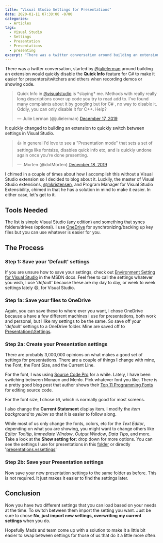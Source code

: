 ```yaml
---
title: "Visual Studio Settings for Presentations"
date: 2020-01-11 07:30:00 -0700
categories:
  - Articles
tags:
  - Visual Studio
  - Settings
  - Presentation
  - Presentations
  - presenting
excerpt: "There was a twitter conversation around building an extension to make it easier for presenters/twitchers and others to quickly switch between settings in Visual Studio.  I decided to blog about how I do it."
---
```


There was a twitter conversation, started by [@julielerman](https://twitter.com/julielerman?s=20) around building an extension would quickly disable the **Quick Info** feature for C# to make it easier for presenters/twitchers and others when recording demos or showing code.  

<blockquote class="twitter-tweet"><p lang="en" dir="ltr">Quick Info in <a href="https://twitter.com/VisualStudio?ref_src=twsrc%5Etfw">@visualstudio</a> is *slaying* me. Methods with really really long descriptions cover up code you try to read add to. I&#39;ve found many complaints about it by googling but for C# , no way to disable it. Oddly, you can only disable it for C++. Help?</p>&mdash; Julie Lerman (@julielerman) <a href="https://twitter.com/julielerman/status/1206932076940972032?ref_src=twsrc%5Etfw">December 17, 2019</a></blockquote> <script async src="https://platform.twitter.com/widgets.js" charset="utf-8"></script>

It quickly changed to building an extension to quickly switch between settings in Visual Studio.  

<blockquote class="twitter-tweet"><p lang="en" dir="ltr">👍 In general I&#39;d love to see a &quot;Presentation mode&quot; that sets a set of settings like fontsize, disables quick info etc, and is quickly undone again once you&#39;re done presenting.</p>&mdash; .Morten (@dotMorten) <a href="https://twitter.com/dotMorten/status/1207151902074425345?ref_src=twsrc%5Etfw">December 18, 2019</a></blockquote> <script async src="https://platform.twitter.com/widgets.js" charset="utf-8"></script>

I chimed in a couple of times about how I accomplish this without a Visual Studio extension so I decided to blog about it.  Luckily, the master of Visual Studio extensions, [@mkristensen](https://twitter.com/mkristensen), and Program Manager for Visual Studio Extensibility, chimed in that he has a solution in mind to make it easier.  In either case, let's get to it.

## Tools Needed

The list is simple Visual Studio (any edition) and something that syncs folders/drives (optional).  I use [OneDrive](https://onedrive.live.com?invref=406ee4c95978c038&invscr=90) for synchronizing/backing up key files but you can use whatever is easier for you.

## The Process

### Step 1: Save your 'Default' settings

If you are unsure how to save your settings, check out [Environment Setting for Visual Studio](https://docs.microsoft.com/en-us/visualstudio/ide/environment-settings?view=vs-2019&WT.mc_id=AZ-MVP-4024623) in the MSDN docs. Feel free to call the settings whatever you wish, I use '*default*' because these are my day to day, or week to week settings lately :smile:, for Visual Studio.  

### Step 1a: Save your files to OneDrive

Again, you can save these to where ever you want, I chose OneDrive because a have a few different machines I use for presentations, both work and personal, but I like my settings to be the same. So save off your '*default*' settings to a OneDrive folder.  Mine are saved off to [Presentations\Settings](https://1drv.ms/u/s!AjjAeFnJ5G5AhKAMUjfhuvgrMKMDkA?e=gqYODh).

### Step 2a: Create your Presentation settings

There are probably 3,000,000 opinions on what makes a good set of settings for presentations.  There are a couple of things I change with mine, the Font, the Font Size, and the Current Line.

For the font, I was using [Source Code Pro](https://github.com/adobe-fonts/source-code-pro) for a while. Lately, I have been switching between Monaco and Menlo. Pick whatever font you like. There is a pretty good blog post that author shows their [Top 11 Programming Fonts](https://itnext.io/11-best-programming-fonts-724283a9ed57) for editing source code.

For the font size, I chose *16*, which is normally good for most screens.

I also change the **Current Statement** display item.  I modify the *item background* to *yellow* so that it is easier to follow along.

While most of us only change the fonts, colors, etc for the *Text Editor*, depending on what you are showing, you might want to change others like *Editor Tooltip*, *Immediate Window*, *Output Window*, *Data Tips*, and more. Take a look at the **Show setting for:** drop down for more options. You can see the settings I use for presentations in this [folder](https://1drv.ms/u/s!AjjAeFnJ5G5AhKAMUjfhuvgrMKMDkA?e=gqYODh) or directly '[presentations.vssettings](https://1drv.ms/u/s!AjjAeFnJ5G5Ag-Qb_N_MaeQ1671klw?e=dNbv1H)'

### Step 2b: Save your Presentation settings

Now save your new presentation settings to the same folder as before.  This is not required. It just makes it easier to find the settings later.

## Conclusion

Now you have two different settings that you can load based on your needs at the time.  To switch between them import the setting you want. Just be sure to chose **No, just import new settings, overwriting my current settings** when you do.

Hopefully Mads and team come up with a solution to make it a little bit easier to swap between settings for those of us that do it a little more often.
